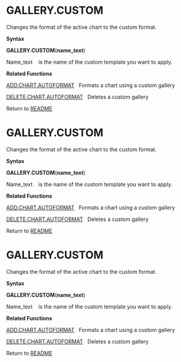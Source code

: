 # GALLERY.CUSTOM

Changes the format of the active chart to the custom format.

**Syntax**

**GALLERY.CUSTOM**(**name\_text**)

Name\_text&nbsp;&nbsp;&nbsp;&nbsp;is the name of the custom template you
want to apply.

**Related Functions**

[ADD.CHART.AUTOFORMAT](ADD.CHART.AUTOFORMAT.md)&nbsp;&nbsp;&nbsp;Formats a chart using a custom
gallery

[DELETE.CHART.AUTOFORMAT](DELETE.CHART.AUTOFORMAT.md)&nbsp;&nbsp;&nbsp;Deletes a custom gallery



Return to [README](README.md#G)

# GALLERY.CUSTOM

Changes the format of the active chart to the custom format.

**Syntax**

**GALLERY.CUSTOM**(**name\_text**)

Name\_text&nbsp;&nbsp;&nbsp;&nbsp;is the name of the custom template you
want to apply.

**Related Functions**

[ADD.CHART.AUTOFORMAT](ADD.CHART.AUTOFORMAT.md)&nbsp;&nbsp;&nbsp;Formats a chart using a custom
gallery

[DELETE.CHART.AUTOFORMAT](DELETE.CHART.AUTOFORMAT.md)&nbsp;&nbsp;&nbsp;Deletes a custom gallery



Return to [README](README.md#G)

# GALLERY.CUSTOM

Changes the format of the active chart to the custom format.

**Syntax**

**GALLERY.CUSTOM**(**name\_text**)

Name\_text&nbsp;&nbsp;&nbsp;&nbsp;is the name of the custom template you
want to apply.

**Related Functions**

[ADD.CHART.AUTOFORMAT](ADD.CHART.AUTOFORMAT.md)&nbsp;&nbsp;&nbsp;Formats a chart using a custom
gallery

[DELETE.CHART.AUTOFORMAT](DELETE.CHART.AUTOFORMAT.md)&nbsp;&nbsp;&nbsp;Deletes a custom gallery



Return to [README](README.md#G)

